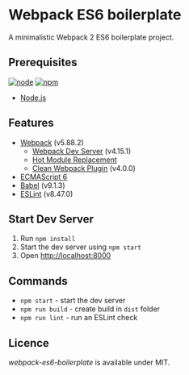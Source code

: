 # Webpack ES6 boilerplate

A minimalistic Webpack 2 ES6 boilerplate project.

## Prerequisites

[![node][node]][node-url]
[![npm][npm]][npm-url]
      
- [Node.js](http://es6-features.org)

## Features

- [Webpack](https://webpack.js.org/guides) (v5.88.2)
    - [Webpack Dev Server](https://github.com/webpack/webpack-dev-server) (v4.15.1)
    - [Hot Module Replacement](https://webpack.js.org/concepts/hot-module-replacement)
    - [Clean Webpack Plugin](https://github.com/johnagan/clean-webpack-plugin) (v4.0.0)
- [ECMAScript 6](http://es6-features.org)
- [Babel](https://babeljs.io/docs/setup/#installation) (v9.1.3)
- [ESLint](https://eslint.org/docs/user-guide/getting-started) (v8.47.0)

## Start Dev Server

1. Run `npm install`
2. Start the dev server using `npm start`
3. Open [http://localhost:8000](http://localhost:8000)


## Commands

- `npm start` - start the dev server
- `npm run build` - create build in `dist` folder
- `npm run lint` - run an ESLint check

## Licence

_webpack-es6-boilerplate_ is available under MIT.

[npm]: https://img.shields.io/badge/npm-6.14.16-blue.svg
[npm-url]: https://npmjs.com/

[node]: https://img.shields.io/node/v/webpack-es6-boilerplate.svg
[node-url]: https://nodejs.org
